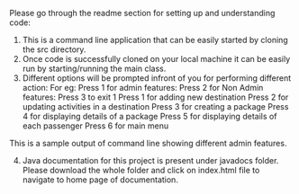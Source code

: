 Please go through the readme section for setting up and understanding code:

1. This is a command line application that can be easily started by cloning the src directory.
2. Once code is successfully cloned on your local machine it can be easily run by starting/running the main class.
3. Different options will be prompted infront of you for performing different action:
   For eg:
Press 1 for admin features: 
Press 2 for Non Admin features: 
Press 3 to exit
1
Press 1 for adding new destination
Press 2 for updating activities in a destination
Press 3 for creating a package
Press 4 for displaying details of a package
Press 5 for displaying details of each passenger
Press 6 for main menu

This is a sample output of command line showing different admin features.

4. Java documentation for this project is present under javadocs folder. Please download the whole folder and click on index.html file to navigate to home page of documentation. 

   
